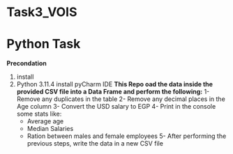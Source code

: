 # Task3_VOIS
# Python Task 
**Precondation** 
1. install  
2. Python 3.11.4
install pyCharm IDE
**This Repo oad the data inside the provided CSV file into a Data Frame and perform the following:**
1- Remove any duplicates in the table
2- Remove any decimal places in the Age column
3- Convert the USD salary to EGP
4- Print in the console some stats like:
	- Average age
	- Median Salaries
	- Ration between males and female employees
5- After performing the previous steps, write the data in a new CSV file
